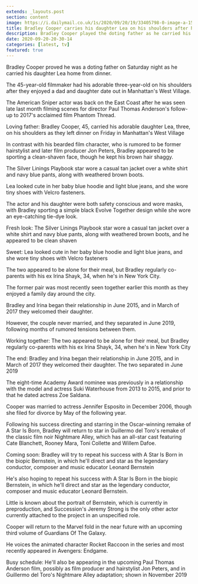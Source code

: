 ```yaml
---
extends: _layouts.post
section: content
image: https://i.dailymail.co.uk/1s/2020/09/20/19/33405798-0-image-a-15_1600625514264.jpg 
title: Bradley Cooper carries his daughter Lea on his shoulders after having dinner in New York City 
description: Bradley Cooper played the doting father as he carried his three-year-old daughter Lea on his shoulders after dinner. He shares her with his ex, the Russian model Irina Shayk. 
date: 2020-09-20-20-30-14 
categories: [latest, tv] 
featured: true 
--- 
```

Bradley Cooper proved he was a doting father on Saturday night as he carried his daughter Lea home from dinner.

The 45-year-old filmmaker had his adorable three-year-old on his shoulders after they enjoyed a dad and daughter date out in Manhattan's West Village.

The American Sniper actor was back on the East Coast after he was seen late last month filming scenes for director Paul Thomas Anderson's follow-up to 2017's acclaimed film Phantom Thread.

Loving father: Bradley Cooper, 45, carried his adorable daughter Lea, three, on his shoulders as they left dinner on Friday in Manhattan's West Village

In contrast with his bearded film character, who is rumored to be former hairstylist and later film producer Jon Peters, Bradley appeared to be sporting a clean-shaven face, though he kept his brown hair shaggy.

The Silver Linings Playbook star wore a casual tan jacket over a white shirt and navy blue pants, along with weathered brown boots. 

Lea looked cute in her baby blue hoodie and light blue jeans, and she wore tiny shoes with Velcro fasteners.

The actor and his daughter were both safety conscious and wore masks, with Bradley sporting a simple black Evolve Together design while she wore an eye-catching tie-dye look.

Fresh look: The Silver Linings Playbook star wore a casual tan jacket over a white shirt and navy blue pants, along with weathered brown boots, and he appeared to be clean shaven

Sweet: Lea looked cute in her baby blue hoodie and light blue jeans, and she wore tiny shoes with Velcro fasteners

The two appeared to be alone for their meal, but Bradley regularly co-parents with his ex Irina Shayk, 34, when he's in New York City.

The former pair was most recently seen together earlier this month as they enjoyed a family day around the city.

Bradley and Irina began their relationship in June 2015, and in March of 2017 they welcomed their daughter.

However, the couple never married, and they separated in June 2019, following months of rumored tensions between them. 

Working together: The two appeared to be alone for their meal, but Bradley regularly co-parents with his ex Irina Shayk, 34, when he's in New York City

The end: Bradley and Irina began their relationship in June 2015, and in March of 2017 they welcomed their daughter. The two separated in June 2019

The eight-time Academy Award nominee was previously in a relationship with the model and actress Suki Waterhouse from 2013 to 2015, and prior to that he dated actress Zoe Saldana.

Cooper was married to actress Jennifer Esposito in December 2006, though she filed for divorce by May of the following year.

Following his success directing and starring in the Oscar-winning remake of A Star Is Born, Bradley will return to star in Guillermo del Toro's remake of the classic film noir Nightmare Alley, which has an all-star cast featuring Cate Blanchett, Rooney Mara, Toni Collette and Willem Dafoe.

Coming soon: Bradley will try to repeat his success with A Star Is Born in the biopic Bernstein, in which he'll direct and star as the legendary conductor, composer and music educator Leonard Bernstein

He's also hoping to repeat his success with A Star Is Born in the biopic Bernstein, in which he'll direct and star as the legendary conductor, composer and music educator Leonard Bernstein.

Little is known about the portrait of Bernstein, which is currently in preproduction, and Succession's Jeremy Strong is the only other actor currently attached to the project in an unspecified role.

Cooper will return to the Marvel fold in the near future with an upcoming third volume of Guardians Of The Galaxy.

He voices the animated character Rocket Raccoon in the series and most recently appeared in Avengers: Endgame. 

Busy schedule: He'll also be appearing in the upcoming Paul Thomas Anderson film, possibly as film producer and hairstylist Jon Peters, and in Guillermo del Toro's Nightmare Alley adaptation; shown in November 2019

